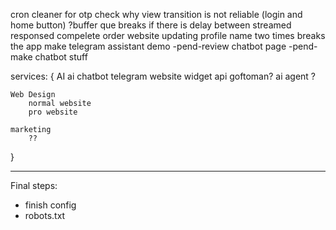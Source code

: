 cron cleaner for otp
check why view transition is not reliable (login and home button)
?buffer que breaks if there is delay between streamed responsed
compelete order website
updating profile name two times breaks the app
make telegram assistant demo
-pend-review chatbot page
-pend-make chatbot stuff

services: {
    AI 
        ai chatbot
            telegram
            website widget
            api
            goftoman?
        ai agent
            ?

    Web Design
        normal website 
        pro website

    marketing
        ??
}

***
Final steps:
- finish config
- robots.txt
